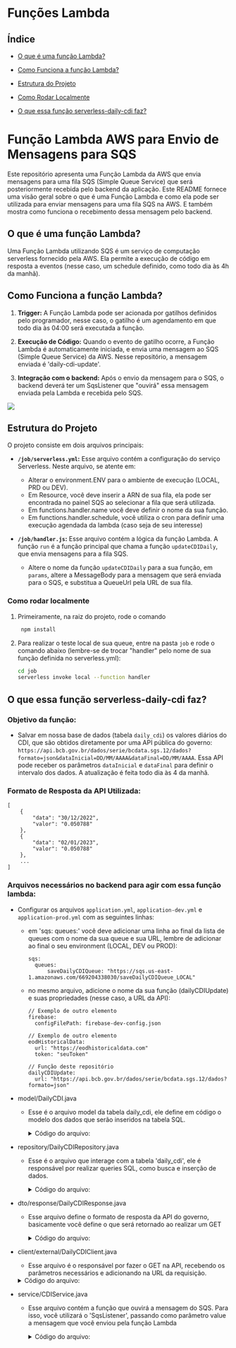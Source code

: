 # Funções Lambda

## Índice

- [O que é uma função Lambda?](#o-que-é-uma-função-lambda)
- [Como Funciona a função Lambda?](#como-funciona-a-função-lambda)
- [Estrutura do Projeto](#estrutura-do-projeto)
- [Como Rodar Localmente](#como-rodar-localmente)
  
- [O que essa função serverless-daily-cdi faz?](#o-que-essa-função-serverless-daily-cdi-faz)

# Função Lambda AWS para Envio de Mensagens para SQS

Este repositório apresenta uma Função Lambda da AWS que envia mensagens para uma fila SQS (Simple Queue Service) que será posteriormente recebida pelo backend da aplicação. Este README fornece uma visão geral sobre o que é uma Função Lambda e como ela pode ser utilizada para enviar mensagens para uma fila SQS na AWS. E também mostra como funciona o recebimento dessa mensagem pelo backend.


## O que é uma função Lambda?

Uma Função Lambda utilizando SQS é um serviço de computação serverless fornecido pela AWS. Ela permite a execução de código em resposta a eventos (nesse caso, um schedule definido, como todo dia às 4h da manhã).

## Como Funciona a função Lambda?

1. **Trigger:** A Função Lambda pode ser acionada por gatilhos definidos pelo programador, nesse caso, o gatilho é um agendamento em que todo dia às 04:00 será executada a função.

2. **Execução de Código:** Quando o evento de gatilho ocorre, a Função Lambda é automaticamente iniciada, e envia uma mensagem ao SQS (Simple Queue Service) da AWS. Nesse repositório, a mensagem enviada é 'daily-cdi-update'.

3. **Integração com o backend:** Após o envio da mensagem para o SQS, o backend deverá ter um SqsListener que "ouvirá" essa mensagem enviada pela Lambda e recebida pelo SQS.

<img src="https://i.imgur.com/hjjfbbD.png"/>

## Estrutura do Projeto

O projeto consiste em dois arquivos principais:

- **`/job/serverless.yml`:** Esse arquivo contém a configuração do serviço Serverless. Neste arquivo, se atente em:
  - Alterar o environment.ENV para o ambiente de execução (LOCAL, PRD ou DEV).
  - Em Resource, você deve inserir a ARN de sua fila, ela pode ser encontrada no painel SQS ao selecionar a fila que será utilizada.
  - Em functions.handler.name você deve definir o nome da sua função.
  - Em functions.handler.schedule, você utiliza o cron para definir uma execução agendada da lambda (caso seja de seu interesse)
  

- **`/job/handler.js`:** Esse arquivo contém a lógica da função Lambda. A função `run` é a função principal que chama a função `updateCDIDaily`, que envia mensagens para a fila SQS.
  - Altere o nome da função `updateCDIDaily` para a sua função, em `params`, altere a MessageBody para a mensagem que será enviada para o SQS, e substitua a QueueUrl pela URL de sua fila.

### Como rodar localmente

1. Primeiramente, na raiz do projeto, rode o comando
   ```bash
    npm install
    ```

2. Para realizar o teste local de sua queue, entre na pasta `job` e rode o comando abaixo (lembre-se de trocar "handler" pelo nome de sua função definida no serverless.yml):

    ```bash
    cd job
    serverless invoke local --function handler
    ```

## O que essa função serverless-daily-cdi faz?

### Objetivo da função: 
  - Salvar em nossa base de dados (tabela `daily_cdi`) os valores diários do CDI, que são obtidos diretamente por uma API pública do governo: `https://api.bcb.gov.br/dados/serie/bcdata.sgs.12/dados?formato=json&dataInicial=DD/MM/AAAA&dataFinal=DD/MM/AAAA`. Essa API pode receber os parâmetros `dataInicial` e `dataFinal` para definir o intervalo dos dados. A atualização é feita todo dia às 4 da manhã.

### Formato de Resposta da API Utilizada:
```
[
    {
        "data": "30/12/2022",
        "valor": "0.050788"
    },
    {
        "data": "02/01/2023",
        "valor": "0.050788"
    },
    ...
]
```

### Arquivos necessários no backend para agir com essa função lambda:
- Configurar os arquivos `application.yml`, `application-dev.yml` e `application-prod.yml` com as seguintes linhas:
  - em 'sqs: queues:' você deve adicionar uma linha ao final da lista de queues com o nome da sua queue e sua URL, lembre de adicionar ao final o seu environment (LOCAL, DEV ou PROD):
    ```
    sqs:
      queues:
          saveDailyCDIQueue: "https://sqs.us-east-1.amazonaws.com/669204338030/saveDailyCDIQueue_LOCAL"

    ```
  - no mesmo arquivo, adicione o nome da sua função (dailyCDIUpdate) e suas propriedades (nesse caso, a URL da API):
    ```
    // Exemplo de outro elemento
    firebase:
      configFilePath: firebase-dev-config.json
    
    // Exemplo de outro elemento
    eodHistoricalData:
      url: "https://eodhistoricaldata.com"
      token: "seuToken"

    // Função deste repositório
    dailyCDIUpdate:
      url: "https://api.bcb.gov.br/dados/serie/bcdata.sgs.12/dados?formato=json"
    ```
    
- model/DailyCDI.java
  - Esse é o arquivo model da tabela daily_cdi, ele define em código o modelo dos dados que serão inseridos na tabela SQL.
    <details> 
      <summary> Código do arquivo: </summary>
      
      ```
        // Essa tabela armazena os valores diários do CDI, contendo as colunas "date" e "value"
        @Table(name = "daily_cdi") // definindo que estou utilizando a tabela 'daily_cdi'
        public class DailyCDI extends BaseModel {
            @Id
            private LocalDate date;  
            @Column(columnDefinition = "DECIMAL(12,6)")
            private BigDecimal value;
        }
      ```
      
    </details>
- repository/DailyCDIRepository.java
  - Esse é o arquivo que interage com a tabela 'daily_cdi', ele é responsável por realizar queries SQL, como busca e inserção de dados.
    <details> 
      <summary> Código do arquivo: </summary>
        
      ```
       // A função 'existsByDate' recebe uma data e busca na base de dados se já existe algum dado com essa data, retornando true ou false
       @Repository
         public interface DailyCDIRepository extends JpaRepository<DailyCDI, Long> {
            @Query("SELECT CASE WHEN COUNT(d) > 0 THEN true ELSE false END FROM DailyCDI d WHERE d.date = :date")
            boolean existsByDate(@Param("date") LocalDate date);
         }
      ```
      
    </details>
- dto/response/DailyCDIResponse.java
  - Esse arquivo define o formato de resposta da API do governo, basicamente você define o que será retornado ao realizar um GET
    <details> 
      <summary> Código do arquivo: </summary>
      
      ```
        // A API do governo retorna um array de objetos em que cada objeto contém "data" e "valor"
        // Basta replicarmos em código o formato de resposta da API
        // em @JsonProperty(value = "X") -> X é o nome do campo que a API envia como resposta
        public class DailyCDIResponse {

          @JsonProperty(value = "data")
          @JsonFormat(pattern = "dd/MM/yyyy")
          public LocalDate date;
      
          @JsonProperty(value = "valor")
          public BigDecimal value;
      
        }
      ```
      
    </details>
- client/external/DailyCDIClient.java
    - Esse arquivo é o responsável por fazer o GET na API, recebendo os parâmetros necessários e adicionando na URL da requisição.
    <details> 
      <summary>Código do arquivo:</summary>
      
      ```
        import com.carteiradeinvestimentos.dto.response.DailyCDIResponse;

        // em FeignClient, value é o nome da mensagem do SQS, e url é a URL da API, definida no arquivo application.yml
        @FeignClient(value = "daily-cdi-update", url = "${dailyCDIUpdate.url}")
        public interface DailyCDIClient{

            // O método GetMapping realiza um GET na URL definida acima.
            // List<DailyCDIResponse> é o tipo que será retornado pela API -> uma lista de DailyCDIResponse
            // que foi definida no arquivo acima (DailyCDIResponse.java)
            // getCDIData é o nome da função. Essa função será chamada por outro componente quando for necessário utilizar a API.

            @GetMapping
            List<DailyCDIResponse> getCDIData(
                    @RequestParam("dataInicial") LocalDate startDate,
                    @RequestParam("dataFinal") LocalDate endDate
            );
        }
      ```
      
    </details>
- service/CDIService.java
  - Esse arquivo contém a função que ouvirá a mensagem do SQS. Para isso, você utilizará o 'SqsListener', passando como parâmetro value a mensagem que você enviou pela função Lambda
    <details> 
      <summary>Código do arquivo:</summary>
      
      ```
        // Primeiramente, você deve importar o Client e o Repository criados anteriormente.
        private final DailyCDIRepository dailyRepository;
        private final DailyCDIClient client;
      
        // sqs.queues.saveDailyCDIQueue tem como valor a URL da mensagem que você definiu no arquivo application.yml.
        // Essa linha define que ao ouvir a mensagem definida, a função insertNewCdiValues será executada.

        @SqsListener(value = "${sqs.queues.saveDailyCDIQueue}", deletionPolicy = SqsMessageDeletionPolicy.ALWAYS)
        public void insertNewCdiValues(String updateSignal) {

            // Dentro da função insertNewCdiValues, nós inicializamos variáveis com o primeiro dia do mês e o dia atual
            // Chamamos a função client.getCDIData passando as datas como parâmetros
            // Na prática, estamos fazendo um GET na API do governo adicionando a dataInicial e a dataFinal como parâmetros e armazenando a resposta em 'cdiInfos'
            LocalDate startDate = LocalDate.now().withDayOfMonth(1);
            LocalDate endDate = LocalDate.now();
    
            List<DailyCDIResponse> cdiInfos = client.getCDIData(startDate, endDate);
    
            for (DailyCDIResponse cdiInfo : cdiInfos) {
                // Para cada valor do cdiInfos, checamos se existe na tabela a data deste valor:
                    se não existir, nós inserimos na tabela a data e o valor
                    se já existir, nós não fazemos nada
                if (!dailyRepository.existsByDate(cdiInfo.getDate())) {
                    DailyCDI dailyCDI = new DailyCDI();
                    dailyCDI.setDate(cdiInfo.getDate());
                    dailyCDI.setValue(cdiInfo.getValue());
                    dailyRepository.save(dailyCDI);
                } else {
                     System.out.println("CDI Value already exists for date: " + cdiInfo.getDate());
                }
            }
        }

      // Ao final dessa função, a tabela 'daily_cdi' será preenchida com o valor diário do CDI, ou, caso já exista o valor na tabela, nada é feito
      ```
      
    </details>

